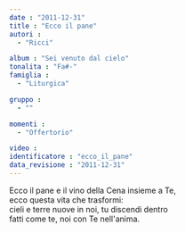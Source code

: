 ```yaml
---
date : "2011-12-31"
title : "Ecco il pane"
autori : 
  - "Ricci"

album : "Sei venuto dal cielo"
tonalita : "Fa#-"
famiglia : 
  - "Liturgica"

gruppo : 
  - ""

momenti : 
  - "Offertorio"

video : 
identificatore : "ecco_il_pane"
data_revisione : "2011-12-31"
---
```

  
  
  
  
  
  
  
  
  
  
Ecco il pane e il vino della Cena insieme a Te,  
ecco questa vita che trasformi:    
cieli e terre nuove in noi, tu discendi dentro   
fatti come te, noi con Te nell'anima.  
  
  
  
